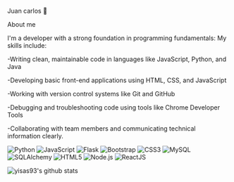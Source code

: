 Juan carlos 👋

About me

I'm a developer with a strong foundation in programming fundamentals:
My skills include:

-Writing clean, maintainable code in languages like JavaScript, Python, and Java

-Developing basic front-end applications using HTML, CSS, and JavaScript

-Working with version control systems like Git and GitHub

-Debugging and troubleshooting code using tools like Chrome Developer Tools

-Collaborating with team members and communicating technical information clearly.


![Python](https://img.shields.io/badge/-Python-blue?style=flat-square&logo=python&logoColor=white&link=https://www.python.org/)
![JavaScript](https://img.shields.io/badge/-JavaScript-yellow)
![Flask](https://img.shields.io/badge/-Flask-black?logo=flask&logoColor=white&style=flat-square)
![Bootstrap](https://img.shields.io/badge/-Bootstrap-563D7C?logo=bootstrap&logoColor=white&style=flat-square)
![CSS3](https://img.shields.io/badge/-CSS3-1572B6?logo=css3&logoColor=white&style=flat-square)
![MySQL](https://img.shields.io/badge/-MySQL-4479A1?logo=mysql&logoColor=white&style=flat-square)
![SQLAlchemy](https://img.shields.io/badge/-SQLAlchemy-red?logo=python&logoColor=white&style=flat-square)
![HTML5](https://img.shields.io/badge/-HTML5-E34F26?logo=html5&logoColor=white&style=flat-square)
![Node.js](https://img.shields.io/badge/-Node.js-339933?logo=node.js&logoColor=white&style=flat-square)
![ReactJS](https://img.shields.io/badge/-ReactJS-61DAFB?logo=react&logoColor=white&style=flat-square)




![yisas93's github stats](https://github-readme-stats.vercel.app/api?username=yisas93&show_icons=true&theme=dark)



